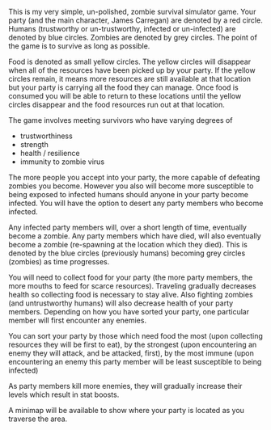 This is my very simple, un-polished, zombie survival simulator game. Your party (and the main character, James Carregan) are denoted by a red circle. Humans (trustworthy or un-trustworthy, infected or un-infected) are denoted by blue circles. Zombies are denoted by grey circles. The point of the game is to survive as long as possible. 

Food is denoted as small yellow circles. The yellow circles will disappear when all of the resources have been picked up by your party. If the yellow circles remain, it means more resources are still available at that location but your party is carrying all the food they can manage. Once food is consumed you will be able to return to these locations until the yellow circles disappear and the food resources run out at that location.

The game involves meeting survivors who have varying degrees of
 - trustworthiness
 - strength
 - health / resilience
 - immunity to zombie virus

The more people you accept into your party, the more capable of defeating zombies you become. However you also will become more susceptible to being exposed to infected humans should anyone in your party become infected. You will have the option to desert any party members who become infected. 

Any infected party members will, over a short length of time, eventually become a zombie. Any party members which have died, will also eventually become a zombie (re-spawning at the location which they died). This is denoted by the blue circles (previously humans) becoming grey circles (zombies) as time progresses. 

You will need to collect food for your party (the more party members, the more mouths to feed for scarce resources). Traveling gradually decreases health so collecting food is necessary to stay alive. Also fighting zombies (and untrustworthy humans) will also decrease health of your party members. Depending on how you have sorted your party, one particular member will first encounter any enemies. 

You can sort your party by those which need food the most (upon collecting resources they will be first to eat), by the strongest (upon encountering an enemy they will attack, and be attacked, first), by the most immune (upon encountering an enemy this party member will be least susceptible to being infected)

As party members kill more enemies, they will gradually increase their levels which result in stat boosts.

A minimap will be available to show where your party is located as you traverse the area.
